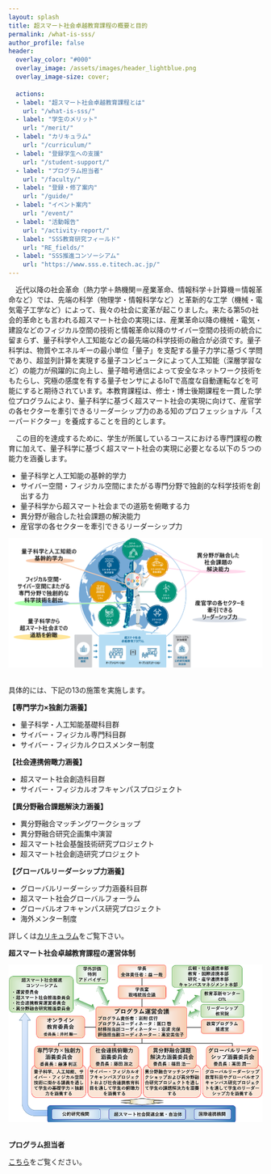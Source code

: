 ```yaml
---
layout: splash
title: 超スマート社会卓越教育課程の概要と目的
permalink: /what-is-sss/
author_profile: false
header:
  overlay_color: "#000"
  overlay_image: /assets/images/header_lightblue.png
  overlay_image-size: cover;

  actions:
  - label: "超スマート社会卓越教育課程とは"
    url: "/what-is-sss/"
  - label: "学生のメリット"
    url: "/merit/"
  - label: "カリキュラム"
    url: "/curriculum/"
  - label: "登録学生への支援​"
    url: "/student-support/"
  - label: "プログラム担当者​"
    url: "/faculty/"
  - label: "登録・修了案内"
    url: "/guide/"
  - label: "イベント案内"
    url: "/event/"
  - label: "活動報告"
    url: "/activity-report/"
  - label: "SSS教育研究フィールド"
    url: "RE_fields/"
  - label: "SSS推進コンソーシアム"
    url: "https://www.sss.e.titech.ac.jp/"
---
```


　近代以降の社会革命（熱力学＋熱機関＝産業革命、情報科学＋計算機＝情報革命など）では、先端の科学（物理学・情報科学など）と革新的な工学（機械・電気電子工学など）によって、我々の社会に変革が起こりました。来たる第5の社会的革命とも言われる超スマート社会の実現には、産業革命以降の機械・電気・建設などのフィジカル空間の技術と情報革命以降のサイバー空間の技術の統合に留まらず、量子科学や人工知能などの最先端の科学技術の融合が必須です。量子科学は、物質やエネルギーの最小単位「量子」を支配する量子力学に基づく学問であり、超並列計算を実現する量子コンピュータによって人工知能（深層学習など）の能力が飛躍的に向上し、量子暗号通信によって安全なネットワーク技術をもたらし、究極の感度を有する量子センサによるIoTで高度な自動運転などを可能にすると期待されています。本教育課程は、修士・博士後期課程を一貫した学位プログラムにより、量子科学に基づく超スマート社会の実現に向けて、産官学の各セクターを牽引できるリーダーシップ力のある知のプロフェッショナル「スーパードクター」を養成することを目的とします。

　この目的を達成するために、学生が所属しているコースにおける専門課程の教育に加えて、量子科学に基づく超スマート社会の実現に必要となる以下の５つの能力を涵養します。

* 量子科学と人工知能の基幹的学力
* サイバー空間・フィジカル空間にまたがる専門分野で独創的な科学技術を創出する力
* 量子科学から超スマート社会までの道筋を俯瞰する力
* 異分野が融合した社会課題の解決能力
* 産官学の各セクターを牽引できるリーダーシップ力

<div style="text-align:center"><img src="/assets/images/5o-v3.png" /></div>

<br>

具体的には、下記の13の施策を実施します。

**【専門学力×独創力涵養】**

* 量子科学・人工知能基礎科目群
* サイバー・フィジカル専門科目群
* サイバー・フィジカルクロスメンター制度

​**【社会連携俯瞰力涵養】**

* 超スマート社会創造科目群
* サイバー・フィジカルオフキャンパスプロジェクト

​**【異分野融合課題解決力涵養】**

* 異分野融合マッチングワークショップ
* 異分野融合研究企画集中演習
* 超スマート社会基盤技術研究プロジェクト
* 超スマート社会創造研究プロジェクト

**【グローバルリーダーシップ力涵養】**

* グローバルリーダーシップ力涵養科目群
* 超スマート社会グローバルフォーラム
* グローバルオフキャンパス研究プロジェクト
* 海外メンター制度

詳しくは[カリキュラム](/curriculum/)をご覧下さい。

**超スマート社会卓越教育課程の運営体制**

<div style="text-align:center"><img src="/assets/images/organization.png" /></div><br>

**プログラム担当者**

[​こちら](/faculty/)をご覧ください。
